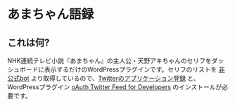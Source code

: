 # あまちゃん語録

## これは何?

NHK連続テレビ小説『あまちゃん』の主人公・天野アキちゃんのセリフをダッシュボードに表示するだけのWordPressプラグインです。セリフのリストを [非公式bot](https://twitter.com/amachan_aki) より取得しているので、[Twitterのアプリケーション登録](https://dev.twitter.com/apps) と、WordPressプラグイン [oAuth Twitter Feed for Developers](http://wordpress.org/plugins/oauth-twitter-feed-for-developers/) のインストールが必要です。
